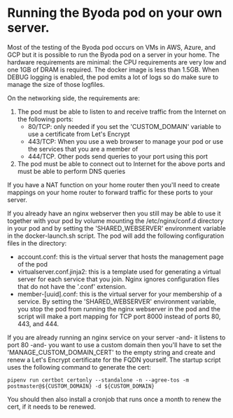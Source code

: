 # Running the Byoda pod on your own server.

Most of the testing of the Byoda pod occurs on VMs in AWS, Azure, and GCP but it is possible to run the Byoda pod on a server in your home. The hardware requirements are minimal: the CPU requirements are very low and one 1GB of DRAM is required. The docker image is less than 1.5GB. When DEBUG logging is enabled, the pod emits a lot of logs so do make sure to manage the size of those logfiles.

On the networking side, the requirements are:
1. The pod must be able to listen to and receive traffic from the Internet on the following ports:
    - 80/TCP: only needed if you set the 'CUSTOM_DOMAIN' variable to use a certificate from Let's Encrypt
    - 443/TCP: When you use a web browser to manage your pod or use the services that you are a member of
    - 444/TCP. Other pods send queries to your port using this port
2. The pod must be able to connect out to Internet for the above ports and must be able to perform DNS queries

If you have a NAT function on your home router then you'll need to create mappings on your home router to forward traffic for these ports to your server.

If you already have an nginx webserver then you still may be able to use it together with your pod by volume mounting the /etc/nginx/conf.d directory in your pod and by setting the 'SHARED_WEBSERVER' environment variable in the docker-launch.sh script. The pod will add the following configuration files in the directory:
- account.conf: this is the virtual server that hosts the management page of the pod
- virtualserver.conf.jinja2: this is a template used for generating a virtual server for each service that you join. Nginx ignores configuration files that do not have the '.conf' extension.
- member-[uuid].conf: this is the virtual server for your membership of a service.
By setting the 'SHARED_WEBSERVER' environment variable, you stop the pod from running the nginx webserver in the pod and the script will make a port mapping for TCP port 8000 instead of ports 80, 443, and 444.

If you are already running an nginx service on your server -and- it listens to port 80 -and- you want to use a custom domain then you'll have to set the 'MANAGE_CUSTOM_DOMAIN_CERT' to the empty string and create and renew a Let's Encrypt certificate for the FQDN yourself. The startup script uses the following command to generate the cert:
```
pipenv run certbot certonly --standalone -n --agree-tos -m postmaster@${CUSTOM_DOMAIN} -d ${CUSTOM_DOMAIN}
```

You should then also install a cronjob that runs once a month to renew the cert, if it needs to be renewed.